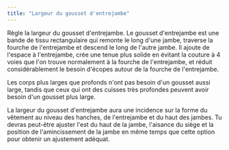```yaml
---
title: "Largeur du gousset d'entrejambe"
---
```


Règle la largeur du gousset d'entrejambe. Le gousset d'entrejambe est une bande de tissu rectangulaire qui remonte le long d'une jambe, traverse la fourche de l'entrejambe et descend le long de l'autre jambe. Il ajoute de l'espace à l'entrejambe, crée une tenue plus solide en évitant la couture à 4 voies que l'on trouve normalement à la fourche de l'entrejambe, et réduit considérablement le besoin d'écopes autour de la fourche de l'entrejambe.

Les corps plus larges que profonds n'ont pas besoin d'un gousset aussi large, tandis que ceux qui ont des cuisses très profondes peuvent avoir besoin d'un gousset plus large.

La largeur du gousset d'entrejambe aura une incidence sur la forme du vêtement au niveau des hanches, de l'entrejambe et du haut des jambes. Tu devras peut-être ajuster l'est du haut de la jambe, l'aisance du siège et la position de l'amincissement de la jambe en même temps que cette option pour obtenir un ajustement adéquat.
